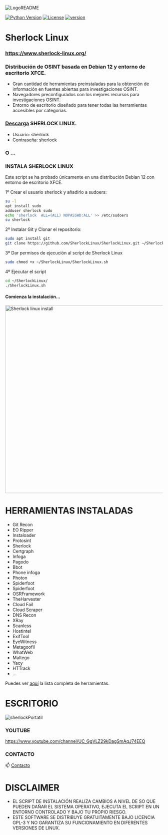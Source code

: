 ![LogoREADME](https://github.com/SherlockLinux/SherlockLinux/assets/137631572/06261dae-d3d1-4748-9b50-c7f8d07e6338)

[![Python Version](https://img.shields.io/badge/python-3.9+-FF8400)](https://www.python.org) [![License](https://img.shields.io/badge/license-GPLv3-FF8400.svg)](https://github.com/blacklanternsecurity/bbot/blob/dev/LICENSE) [![version](https://img.shields.io/badge/version-1.0.0-green.svg)](https://semver.org)

# Sherlock Linux 
### https://www.sherlock-linux.org/
### Distribución de OSINT basada en Debian 12 y entorno de escritorio XFCE.

- Gran cantidad de herramientas preinstaladas para la obtención de información en fuentes abiertas para investigaciones OSINT.
- Navegadores preconfigurados con los mejores recursos para investigaciones OSINT.
- Entorno de escritorio diseñado para tener todas las herramientas accesibles por categorías.

### [Descarga](https://www.sherlock-linux.org/descarga/) SHERLOCK LINUX.

- Usuario: sherlock
- Contraseña: sherlock


### O ...

### INSTALA SHERLOCK LINUX

Este script se ha probado únicamente en una distribución Debian 12 con entorno de escritorio XFCE.

1º Crear el usuario sherlock y añadirlo a sudoers:
~~~bash
su -l
apt install sudo
adduser sherlock sudo
echo 'sherlock  ALL=(ALL) NOPASSWD:ALL' >> /etc/sudoers
su sherlock
~~~

2º Instalar Git y Clonar el repositorio:
~~~bash
sudo apt install git
git clone https://github.com/SherlockLinux/SherlockLinux.git ~/SherlockLinux
~~~

3º Dar permisos de ejecución al script de Sherlock Linux
~~~bash
sudo chmod +x ~/SherlockLinux/SherlockLinux.sh
~~~

4º Ejecutar el script
~~~bash
cd ~/SherlockLinux/
./SherlockLinux.sh
~~~

#### Comienza la instalación...

<img width="600" alt="Sherlock linux install" src="https://github.com/SherlockLinux/SherlockLinux/assets/137631572/e69db155-e71f-47a8-b2c4-9a481900174d">

# HERRAMIENTAS INSTALADAS

- Git Recon
- EO Ripper
- Instaloader
- Protosint
- Sherlock
- Certgraph
- Infoga
- Pagodo
- Bbot
- Phone infoga
- Photon
- Spiderfoot
- Spiderfoot
- OSRFramework
- TheHarvester
- Cloud Fail
- Cloud Scraper
- DNS Recon
- XRay
- Scanless
- Hostintel
- ExifTool
- EyeWitness
- Metagoofil 
- WhatWeb
- Maltego
- Yacy
- HTTrack
- ...

Puedes ver [aquí](https://www.sherlock-linux.org/documentacion/) la lista completa de herramientas.


# ESCRITORIO

![sherlockPortatil](https://github.com/SherlockLinux/SherlockLinux/assets/137631572/68b55045-c4b7-4bdf-8984-cf3e142d284e)


### YOUTUBE
https://www.youtube.com/channel/UC_GgVLZ29kDagSmAqJ74EEQ

### CONTACTO
📫 [Contacto](https://www.sherlock-linux.org/contacto/)

# DISCLAIMER

- EL SCRIPT DE INSTALACIÓN REALIZA CAMBIOS A NIVEL DE SO QUE PUEDEN DAÑAR EL SISTEMA OPERATIVO, EJECUTA EL SCRIPT EN UN ENTORNO CONTROLADO Y BAJO TU PROPIO RIESGO.
- ESTE SOFTWARE SE DISTRIBUYE GRATUITAMENTE BAJO LICENCIA GPL-3 Y NO GARANTIZA SU FUNCIONAMIENTO EN DIFERENTES VERSIONES DE LINUX.


